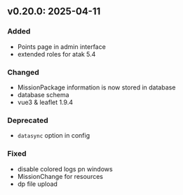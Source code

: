 ## v0.20.0: 2025-04-11
### Added
* Points page in admin interface
* extended roles for atak 5.4
### Changed
* MissionPackage information is now stored in database
* database schema
* vue3 & leaflet 1.9.4
### Deprecated
* `datasync` option in config
### Fixed
* disable colored logs pn windows
* MissionChange for resources
* dp file upload
